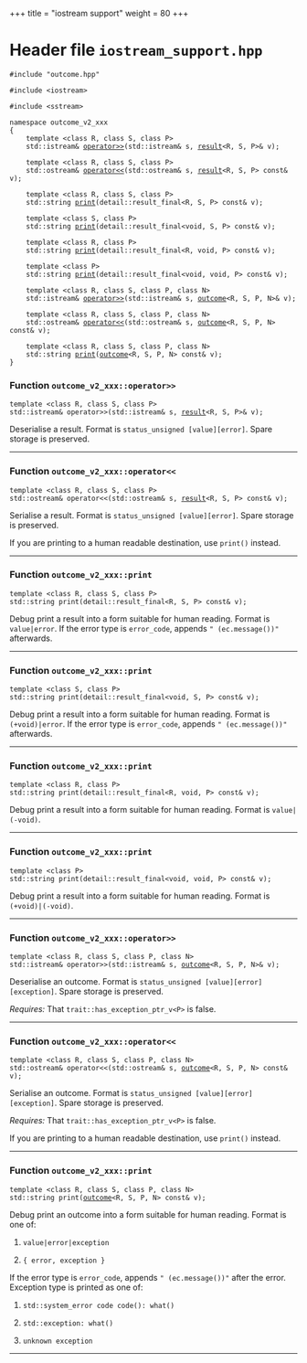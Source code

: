 +++
title = "iostream support"
weight = 80
+++
# Header file `iostream_support.hpp`

<a id="standardese-iostream_support.hpp"></a>

<pre><code class="standardese-language-cpp"><span class="pre">#include</span> <span class="pre">&quot;</span><span class="typ dec var fun">outcome.hpp</span><span class="pre">&quot;</span>

<span class="pre">#include</span> <span class="pre">&lt;</span><span class="typ dec var fun">iostream</span><span class="pre">&gt;</span>

<span class="pre">#include</span> <span class="pre">&lt;</span><span class="typ dec var fun">sstream</span><span class="pre">&gt;</span>

<span class="kwd">namespace</span> <span class="typ dec var fun">outcome_v2_xxx</span>
<span class="pun">{</span>
    <span class="kwd">template</span> <span class="pun">&lt;</span><span class="kwd">class</span> <span class="typ dec var fun">R</span><span class="pun">,</span> <span class="kwd">class</span> <span class="typ dec var fun">S</span><span class="pun">,</span> <span class="kwd">class</span> <span class="typ dec var fun">P</span><span class="pun">&gt;</span>
    <span class="typ dec var fun">std::istream</span><span class="pun">&amp;</span> <a href="#standardese-outcome_v2_xxx::operator%3E%3E%3CR,S,P%3E(std::istream&amp;,result%3CR,S,P%3E&amp;)"><span class="typ dec var fun">operator&gt;&gt;</span></a><span class="pun">(</span><span class="typ dec var fun">std::istream</span><span class="pun">&amp;</span> <span class="typ dec var fun">s</span><span class="pun">,</span> <a href="result#standardese-outcome_v2_xxx::result%3CR,S,NoValuePolicy%3E"><span class="typ dec var fun">result</span></a><span class="pun">&lt;</span>R, S, P<span class="pun">&gt;</span><span class="pun">&amp;</span> <span class="typ dec var fun">v</span><span class="pun">)</span><span class="pun">;</span>

    <span class="kwd">template</span> <span class="pun">&lt;</span><span class="kwd">class</span> <span class="typ dec var fun">R</span><span class="pun">,</span> <span class="kwd">class</span> <span class="typ dec var fun">S</span><span class="pun">,</span> <span class="kwd">class</span> <span class="typ dec var fun">P</span><span class="pun">&gt;</span>
    <span class="typ dec var fun">std::ostream</span><span class="pun">&amp;</span> <a href="#standardese-outcome_v2_xxx::operator%3C%3C%3CR,S,P%3E(std::ostream&amp;,result%3CR,S,P%3Econst&amp;)"><span class="typ dec var fun">operator&lt;&lt;</span></a><span class="pun">(</span><span class="typ dec var fun">std::ostream</span><span class="pun">&amp;</span> <span class="typ dec var fun">s</span><span class="pun">,</span> <a href="result#standardese-outcome_v2_xxx::result%3CR,S,NoValuePolicy%3E"><span class="typ dec var fun">result</span></a><span class="pun">&lt;</span>R, S, P<span class="pun">&gt;</span> <span class="kwd">const</span><span class="pun">&amp;</span> <span class="typ dec var fun">v</span><span class="pun">)</span><span class="pun">;</span>

    <span class="kwd">template</span> <span class="pun">&lt;</span><span class="kwd">class</span> <span class="typ dec var fun">R</span><span class="pun">,</span> <span class="kwd">class</span> <span class="typ dec var fun">S</span><span class="pun">,</span> <span class="kwd">class</span> <span class="typ dec var fun">P</span><span class="pun">&gt;</span>
    <span class="typ dec var fun">std::string</span> <a href="#standardese-outcome_v2_xxx::print%3CR,S,P%3E(detail::result_final%3CR,S,P%3Econst&amp;)"><span class="typ dec var fun">print</span></a><span class="pun">(</span><span class="typ dec var fun">detail::result_final</span><span class="pun">&lt;</span>R, S, P<span class="pun">&gt;</span> <span class="kwd">const</span><span class="pun">&amp;</span> <span class="typ dec var fun">v</span><span class="pun">)</span><span class="pun">;</span>

    <span class="kwd">template</span> <span class="pun">&lt;</span><span class="kwd">class</span> <span class="typ dec var fun">S</span><span class="pun">,</span> <span class="kwd">class</span> <span class="typ dec var fun">P</span><span class="pun">&gt;</span>
    <span class="typ dec var fun">std::string</span> <a href="#standardese-outcome_v2_xxx::print%3CS,P%3E(detail::result_final%3Cvoid,S,P%3Econst&amp;)"><span class="typ dec var fun">print</span></a><span class="pun">(</span><span class="typ dec var fun">detail::result_final</span><span class="pun">&lt;</span>void, S, P<span class="pun">&gt;</span> <span class="kwd">const</span><span class="pun">&amp;</span> <span class="typ dec var fun">v</span><span class="pun">)</span><span class="pun">;</span>

    <span class="kwd">template</span> <span class="pun">&lt;</span><span class="kwd">class</span> <span class="typ dec var fun">R</span><span class="pun">,</span> <span class="kwd">class</span> <span class="typ dec var fun">P</span><span class="pun">&gt;</span>
    <span class="typ dec var fun">std::string</span> <a href="#standardese-outcome_v2_xxx::print%3CR,P%3E(detail::result_final%3CR,void,P%3Econst&amp;)"><span class="typ dec var fun">print</span></a><span class="pun">(</span><span class="typ dec var fun">detail::result_final</span><span class="pun">&lt;</span>R, void, P<span class="pun">&gt;</span> <span class="kwd">const</span><span class="pun">&amp;</span> <span class="typ dec var fun">v</span><span class="pun">)</span><span class="pun">;</span>

    <span class="kwd">template</span> <span class="pun">&lt;</span><span class="kwd">class</span> <span class="typ dec var fun">P</span><span class="pun">&gt;</span>
    <span class="typ dec var fun">std::string</span> <a href="#standardese-outcome_v2_xxx::print%3CP%3E(detail::result_final%3Cvoid,void,P%3Econst&amp;)"><span class="typ dec var fun">print</span></a><span class="pun">(</span><span class="typ dec var fun">detail::result_final</span><span class="pun">&lt;</span>void, void, P<span class="pun">&gt;</span> <span class="kwd">const</span><span class="pun">&amp;</span> <span class="typ dec var fun">v</span><span class="pun">)</span><span class="pun">;</span>

    <span class="kwd">template</span> <span class="pun">&lt;</span><span class="kwd">class</span> <span class="typ dec var fun">R</span><span class="pun">,</span> <span class="kwd">class</span> <span class="typ dec var fun">S</span><span class="pun">,</span> <span class="kwd">class</span> <span class="typ dec var fun">P</span><span class="pun">,</span> <span class="kwd">class</span> <span class="typ dec var fun">N</span><span class="pun">&gt;</span>
    <span class="typ dec var fun">std::istream</span><span class="pun">&amp;</span> <a href="#standardese-outcome_v2_xxx::operator%3E%3E%3CR,S,P,N%3E(std::istream&amp;,outcome%3CR,S,P,N%3E&amp;)"><span class="typ dec var fun">operator&gt;&gt;</span></a><span class="pun">(</span><span class="typ dec var fun">std::istream</span><span class="pun">&amp;</span> <span class="typ dec var fun">s</span><span class="pun">,</span> <a href="outcome#standardese-outcome_v2_xxx::outcome%3CR,S,P,NoValuePolicy%3E"><span class="typ dec var fun">outcome</span></a><span class="pun">&lt;</span>R, S, P, N<span class="pun">&gt;</span><span class="pun">&amp;</span> <span class="typ dec var fun">v</span><span class="pun">)</span><span class="pun">;</span>

    <span class="kwd">template</span> <span class="pun">&lt;</span><span class="kwd">class</span> <span class="typ dec var fun">R</span><span class="pun">,</span> <span class="kwd">class</span> <span class="typ dec var fun">S</span><span class="pun">,</span> <span class="kwd">class</span> <span class="typ dec var fun">P</span><span class="pun">,</span> <span class="kwd">class</span> <span class="typ dec var fun">N</span><span class="pun">&gt;</span>
    <span class="typ dec var fun">std::ostream</span><span class="pun">&amp;</span> <a href="#standardese-outcome_v2_xxx::operator%3C%3C%3CR,S,P,N%3E(std::ostream&amp;,outcome%3CR,S,P,N%3Econst&amp;)"><span class="typ dec var fun">operator&lt;&lt;</span></a><span class="pun">(</span><span class="typ dec var fun">std::ostream</span><span class="pun">&amp;</span> <span class="typ dec var fun">s</span><span class="pun">,</span> <a href="outcome#standardese-outcome_v2_xxx::outcome%3CR,S,P,NoValuePolicy%3E"><span class="typ dec var fun">outcome</span></a><span class="pun">&lt;</span>R, S, P, N<span class="pun">&gt;</span> <span class="kwd">const</span><span class="pun">&amp;</span> <span class="typ dec var fun">v</span><span class="pun">)</span><span class="pun">;</span>

    <span class="kwd">template</span> <span class="pun">&lt;</span><span class="kwd">class</span> <span class="typ dec var fun">R</span><span class="pun">,</span> <span class="kwd">class</span> <span class="typ dec var fun">S</span><span class="pun">,</span> <span class="kwd">class</span> <span class="typ dec var fun">P</span><span class="pun">,</span> <span class="kwd">class</span> <span class="typ dec var fun">N</span><span class="pun">&gt;</span>
    <span class="typ dec var fun">std::string</span> <a href="#standardese-outcome_v2_xxx::print%3CR,S,P,N%3E(outcome%3CR,S,P,N%3Econst&amp;)"><span class="typ dec var fun">print</span></a><span class="pun">(</span><a href="outcome#standardese-outcome_v2_xxx::outcome%3CR,S,P,NoValuePolicy%3E"><span class="typ dec var fun">outcome</span></a><span class="pun">&lt;</span>R, S, P, N<span class="pun">&gt;</span> <span class="kwd">const</span><span class="pun">&amp;</span> <span class="typ dec var fun">v</span><span class="pun">)</span><span class="pun">;</span>
<span class="pun">}</span>
</code></pre>

<a id="standardese-outcome_v2_xxx"></a>

### Function `outcome_v2_xxx::operator>>`

<a id="standardese-outcome_v2_xxx::operator&gt;&gt;&lt;R,S,P&gt;(std::istream&amp;,result&lt;R,S,P&gt;&amp;)"></a>

<pre><code class="standardese-language-cpp"><span class="kwd">template</span> <span class="pun">&lt;</span><span class="kwd">class</span> <span class="typ dec var fun">R</span><span class="pun">,</span> <span class="kwd">class</span> <span class="typ dec var fun">S</span><span class="pun">,</span> <span class="kwd">class</span> <span class="typ dec var fun">P</span><span class="pun">&gt;</span>
<span class="typ dec var fun">std::istream</span><span class="pun">&amp;</span> <span class="typ dec var fun">operator&gt;&gt;</span><span class="pun">(</span><span class="typ dec var fun">std::istream</span><span class="pun">&amp;</span> <span class="typ dec var fun">s</span><span class="pun">,</span> <a href="result#standardese-outcome_v2_xxx::result%3CR,S,NoValuePolicy%3E"><span class="typ dec var fun">result</span></a><span class="pun">&lt;</span>R, S, P<span class="pun">&gt;</span><span class="pun">&amp;</span> <span class="typ dec var fun">v</span><span class="pun">)</span><span class="pun">;</span>
</code></pre>

Deserialise a result. Format is `status_unsigned [value][error]`. Spare storage is preserved.

-----

### Function `outcome_v2_xxx::operator<<`

<a id="standardese-outcome_v2_xxx::operator&lt;&lt;&lt;R,S,P&gt;(std::ostream&amp;,result&lt;R,S,P&gt;const&amp;)"></a>

<pre><code class="standardese-language-cpp"><span class="kwd">template</span> <span class="pun">&lt;</span><span class="kwd">class</span> <span class="typ dec var fun">R</span><span class="pun">,</span> <span class="kwd">class</span> <span class="typ dec var fun">S</span><span class="pun">,</span> <span class="kwd">class</span> <span class="typ dec var fun">P</span><span class="pun">&gt;</span>
<span class="typ dec var fun">std::ostream</span><span class="pun">&amp;</span> <span class="typ dec var fun">operator&lt;&lt;</span><span class="pun">(</span><span class="typ dec var fun">std::ostream</span><span class="pun">&amp;</span> <span class="typ dec var fun">s</span><span class="pun">,</span> <a href="result#standardese-outcome_v2_xxx::result%3CR,S,NoValuePolicy%3E"><span class="typ dec var fun">result</span></a><span class="pun">&lt;</span>R, S, P<span class="pun">&gt;</span> <span class="kwd">const</span><span class="pun">&amp;</span> <span class="typ dec var fun">v</span><span class="pun">)</span><span class="pun">;</span>
</code></pre>

Serialise a result. Format is `status_unsigned [value][error]`. Spare storage is preserved.

If you are printing to a human readable destination, use `print()` instead.

-----

### Function `outcome_v2_xxx::print`

<a id="standardese-outcome_v2_xxx::print&lt;R,S,P&gt;(detail::result_final&lt;R,S,P&gt;const&amp;)"></a>

<pre><code class="standardese-language-cpp"><span class="kwd">template</span> <span class="pun">&lt;</span><span class="kwd">class</span> <span class="typ dec var fun">R</span><span class="pun">,</span> <span class="kwd">class</span> <span class="typ dec var fun">S</span><span class="pun">,</span> <span class="kwd">class</span> <span class="typ dec var fun">P</span><span class="pun">&gt;</span>
<span class="typ dec var fun">std::string</span> <span class="typ dec var fun">print</span><span class="pun">(</span><span class="typ dec var fun">detail::result_final</span><span class="pun">&lt;</span>R, S, P<span class="pun">&gt;</span> <span class="kwd">const</span><span class="pun">&amp;</span> <span class="typ dec var fun">v</span><span class="pun">)</span><span class="pun">;</span>
</code></pre>

Debug print a result into a form suitable for human reading. Format is `value|error`. If the error type is `error_code`, appends `" (ec.message())"` afterwards.

-----

### Function `outcome_v2_xxx::print`

<a id="standardese-outcome_v2_xxx::print&lt;S,P&gt;(detail::result_final&lt;void,S,P&gt;const&amp;)"></a>

<pre><code class="standardese-language-cpp"><span class="kwd">template</span> <span class="pun">&lt;</span><span class="kwd">class</span> <span class="typ dec var fun">S</span><span class="pun">,</span> <span class="kwd">class</span> <span class="typ dec var fun">P</span><span class="pun">&gt;</span>
<span class="typ dec var fun">std::string</span> <span class="typ dec var fun">print</span><span class="pun">(</span><span class="typ dec var fun">detail::result_final</span><span class="pun">&lt;</span>void, S, P<span class="pun">&gt;</span> <span class="kwd">const</span><span class="pun">&amp;</span> <span class="typ dec var fun">v</span><span class="pun">)</span><span class="pun">;</span>
</code></pre>

Debug print a result into a form suitable for human reading. Format is `(+void)|error`. If the error type is `error_code`, appends `" (ec.message())"` afterwards.

-----

### Function `outcome_v2_xxx::print`

<a id="standardese-outcome_v2_xxx::print&lt;R,P&gt;(detail::result_final&lt;R,void,P&gt;const&amp;)"></a>

<pre><code class="standardese-language-cpp"><span class="kwd">template</span> <span class="pun">&lt;</span><span class="kwd">class</span> <span class="typ dec var fun">R</span><span class="pun">,</span> <span class="kwd">class</span> <span class="typ dec var fun">P</span><span class="pun">&gt;</span>
<span class="typ dec var fun">std::string</span> <span class="typ dec var fun">print</span><span class="pun">(</span><span class="typ dec var fun">detail::result_final</span><span class="pun">&lt;</span>R, void, P<span class="pun">&gt;</span> <span class="kwd">const</span><span class="pun">&amp;</span> <span class="typ dec var fun">v</span><span class="pun">)</span><span class="pun">;</span>
</code></pre>

Debug print a result into a form suitable for human reading. Format is `value|(-void)`.

-----

### Function `outcome_v2_xxx::print`

<a id="standardese-outcome_v2_xxx::print&lt;P&gt;(detail::result_final&lt;void,void,P&gt;const&amp;)"></a>

<pre><code class="standardese-language-cpp"><span class="kwd">template</span> <span class="pun">&lt;</span><span class="kwd">class</span> <span class="typ dec var fun">P</span><span class="pun">&gt;</span>
<span class="typ dec var fun">std::string</span> <span class="typ dec var fun">print</span><span class="pun">(</span><span class="typ dec var fun">detail::result_final</span><span class="pun">&lt;</span>void, void, P<span class="pun">&gt;</span> <span class="kwd">const</span><span class="pun">&amp;</span> <span class="typ dec var fun">v</span><span class="pun">)</span><span class="pun">;</span>
</code></pre>

Debug print a result into a form suitable for human reading. Format is `(+void)|(-void)`.

-----

### Function `outcome_v2_xxx::operator>>`

<a id="standardese-outcome_v2_xxx::operator&gt;&gt;&lt;R,S,P,N&gt;(std::istream&amp;,outcome&lt;R,S,P,N&gt;&amp;)"></a>

<pre><code class="standardese-language-cpp"><span class="kwd">template</span> <span class="pun">&lt;</span><span class="kwd">class</span> <span class="typ dec var fun">R</span><span class="pun">,</span> <span class="kwd">class</span> <span class="typ dec var fun">S</span><span class="pun">,</span> <span class="kwd">class</span> <span class="typ dec var fun">P</span><span class="pun">,</span> <span class="kwd">class</span> <span class="typ dec var fun">N</span><span class="pun">&gt;</span>
<span class="typ dec var fun">std::istream</span><span class="pun">&amp;</span> <span class="typ dec var fun">operator&gt;&gt;</span><span class="pun">(</span><span class="typ dec var fun">std::istream</span><span class="pun">&amp;</span> <span class="typ dec var fun">s</span><span class="pun">,</span> <a href="outcome#standardese-outcome_v2_xxx::outcome%3CR,S,P,NoValuePolicy%3E"><span class="typ dec var fun">outcome</span></a><span class="pun">&lt;</span>R, S, P, N<span class="pun">&gt;</span><span class="pun">&amp;</span> <span class="typ dec var fun">v</span><span class="pun">)</span><span class="pun">;</span>
</code></pre>

Deserialise an outcome. Format is `status_unsigned [value][error][exception]`. Spare storage is preserved.

*Requires:* That `trait::has_exception_ptr_v<P>` is false.

-----

### Function `outcome_v2_xxx::operator<<`

<a id="standardese-outcome_v2_xxx::operator&lt;&lt;&lt;R,S,P,N&gt;(std::ostream&amp;,outcome&lt;R,S,P,N&gt;const&amp;)"></a>

<pre><code class="standardese-language-cpp"><span class="kwd">template</span> <span class="pun">&lt;</span><span class="kwd">class</span> <span class="typ dec var fun">R</span><span class="pun">,</span> <span class="kwd">class</span> <span class="typ dec var fun">S</span><span class="pun">,</span> <span class="kwd">class</span> <span class="typ dec var fun">P</span><span class="pun">,</span> <span class="kwd">class</span> <span class="typ dec var fun">N</span><span class="pun">&gt;</span>
<span class="typ dec var fun">std::ostream</span><span class="pun">&amp;</span> <span class="typ dec var fun">operator&lt;&lt;</span><span class="pun">(</span><span class="typ dec var fun">std::ostream</span><span class="pun">&amp;</span> <span class="typ dec var fun">s</span><span class="pun">,</span> <a href="outcome#standardese-outcome_v2_xxx::outcome%3CR,S,P,NoValuePolicy%3E"><span class="typ dec var fun">outcome</span></a><span class="pun">&lt;</span>R, S, P, N<span class="pun">&gt;</span> <span class="kwd">const</span><span class="pun">&amp;</span> <span class="typ dec var fun">v</span><span class="pun">)</span><span class="pun">;</span>
</code></pre>

Serialise an outcome. Format is `status_unsigned [value][error][exception]`. Spare storage is preserved.

*Requires:* That `trait::has_exception_ptr_v<P>` is false.

If you are printing to a human readable destination, use `print()` instead.

-----

### Function `outcome_v2_xxx::print`

<a id="standardese-outcome_v2_xxx::print&lt;R,S,P,N&gt;(outcome&lt;R,S,P,N&gt;const&amp;)"></a>

<pre><code class="standardese-language-cpp"><span class="kwd">template</span> <span class="pun">&lt;</span><span class="kwd">class</span> <span class="typ dec var fun">R</span><span class="pun">,</span> <span class="kwd">class</span> <span class="typ dec var fun">S</span><span class="pun">,</span> <span class="kwd">class</span> <span class="typ dec var fun">P</span><span class="pun">,</span> <span class="kwd">class</span> <span class="typ dec var fun">N</span><span class="pun">&gt;</span>
<span class="typ dec var fun">std::string</span> <span class="typ dec var fun">print</span><span class="pun">(</span><a href="outcome#standardese-outcome_v2_xxx::outcome%3CR,S,P,NoValuePolicy%3E"><span class="typ dec var fun">outcome</span></a><span class="pun">&lt;</span>R, S, P, N<span class="pun">&gt;</span> <span class="kwd">const</span><span class="pun">&amp;</span> <span class="typ dec var fun">v</span><span class="pun">)</span><span class="pun">;</span>
</code></pre>

Debug print an outcome into a form suitable for human reading. Format is one of:

1.  `value|error|exception`

2.  `{ error, exception }`

If the error type is `error_code`, appends `" (ec.message())"` after the error. Exception type is printed as one of:

1.  `std::system_error code code(): what()`

2.  `std::exception: what()`

3.  `unknown exception`

-----
